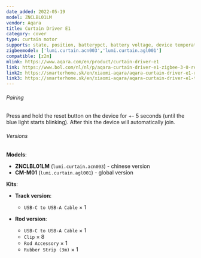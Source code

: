 ```yaml
---
date_added: 2022-05-19
model: ZNCLBL01LM
vendor: Aqara
title: Curtain Driver E1
category: cover
type: curtain motor
supports: state, position, batterypct, battery voltage, device temperature, action, motor state, running, hooks state, target position, power source, charging
zigbeemodel: ['lumi.curtain.acn003','lumi.curtain.agl001']
compatible: [z2m]
mlink: https://www.aqara.com/en/product/curtain-driver-e1
link: https://www.bol.com/nl/nl/p/aqara-curtain-driver-e1-zigbee-3-0-retrofit-gordijncontroller/9300000112313801/
link2: https://smarterhome.sk/en/xiaomi-aqara/aqara-curtain-driver-e1-rod-version-cm-m01-1219.html
link3: https://smarterhome.sk/en/xiaomi-aqara/aqara-curtain-driver-e1-track-version-cm-m01-1279.html
---
```


###### Pairing

Press and hold the reset button on the device for +- 5 seconds (until the blue light starts blinking).
After this the device will automatically join.

###### Versions

**Models**:
- **ZNCLBL01LM** (`lumi.curtain.acn003`) - chinese version
- **CM-M01** (`lumi.curtain.agl001`) - global version

**Kits**:
- **Track version**:
  - `USB-C to USB-A Cable` × 1

- **Rod version**:
  - `USB-C to USB-A Cable` × 1
  - `Clip` × 8
  - `Rod Accessory` × 1
  - `Rubber Strip (3m)` × 1